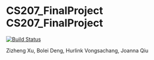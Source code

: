 # CS207_FinalProject CS207_FinalProject 

[![Build Status](https://travis-ci.org/XVQD/cs207-FinalProject.svg?branch=master)](https://travis-ci.org/XVQD/cs207-FinalProject.svg?branch=master)

Zizheng Xu, Bolei Deng, Hurlink Vongsachang, Joanna Qiu
